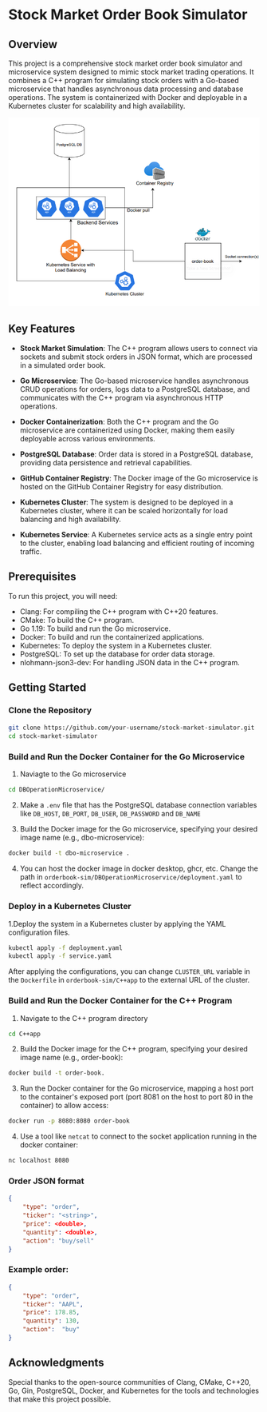 # Stock Market Order Book Simulator

## Overview

This project is a comprehensive stock market order book simulator and microservice system designed to mimic stock market trading operations. It combines a C++ program for simulating stock orders with a Go-based microservice that handles asynchronous data processing and database operations. The system is containerized with Docker and deployable in a Kubernetes cluster for scalability and high availability.

![System Architecture](https://github.com/kpp16/order-book-simulator/blob/main/order-book-sysdesign.png)

## Key Features

- **Stock Market Simulation**: The C++ program allows users to connect via sockets and submit stock orders in JSON format, which are processed in a simulated order book.

- **Go Microservice**: The Go-based microservice handles asynchronous CRUD operations for orders, logs data to a PostgreSQL database, and communicates with the C++ program via asynchronous HTTP operations.

- **Docker Containerization**: Both the C++ program and the Go microservice are containerized using Docker, making them easily deployable across various environments.

- **PostgreSQL Database**: Order data is stored in a PostgreSQL database, providing data persistence and retrieval capabilities.

- **GitHub Container Registry**: The Docker image of the Go microservice is hosted on the GitHub Container Registry for easy distribution.

- **Kubernetes Cluster**: The system is designed to be deployed in a Kubernetes cluster, where it can be scaled horizontally for load balancing and high availability.

- **Kubernetes Service**: A Kubernetes service acts as a single entry point to the cluster, enabling load balancing and efficient routing of incoming traffic.

## Prerequisites

To run this project, you will need:

- Clang: For compiling the C++ program with C++20 features.
- CMake: To build the C++ program.
- Go 1.19: To build and run the Go microservice.
- Docker: To build and run the containerized applications.
- Kubernetes: To deploy the system in a Kubernetes cluster.
- PostgreSQL: To set up the database for order data storage.
- nlohmann-json3-dev: For handling JSON data in the C++ program.

## Getting Started

### Clone the Repository

```bash
git clone https://github.com/your-username/stock-market-simulator.git
cd stock-market-simulator
```

### Build and Run the Docker Container for the Go Microservice
1. Naviagte to the Go microservice
```bash
cd DBOperationMicroservice/
```

2. Make a `.env` file that has the PostgreSQL database connection variables like
`DB_HOST`, `DB_PORT`, `DB_USER`, `DB_PASSWORD` and `DB_NAME`

3. Build the Docker image for the Go microservice, specifying your desired image name (e.g., dbo-microservice):
```bash
docker build -t dbo-microservice .
```

4. You can host the docker image in docker desktop, ghcr, etc. Change the path in `orderbook-sim/DBOperationMicroservice/deployment.yaml` to reflect accordingly.

### Deploy in a Kubernetes Cluster

1.Deploy the system in a Kubernetes cluster by applying the YAML configuration files.
```bash
kubectl apply -f deployment.yaml
kubectl apply -f service.yaml
```

After applying the configurations, you can change `CLUSTER_URL` variable in the `Dockerfile` in `orderbook-sim/C++app` to the external URL of the cluster.

### Build and Run the Docker Container for the C++ Program

1. Navigate to the C++ program directory
```bash
cd C++app
```

2. Build the Docker image for the C++ program, specifying your desired image name (e.g., order-book):

```bash
docker build -t order-book.
```

3. Run the Docker container for the Go microservice, mapping a host port to the container's exposed port (port 8081 on the host to port 80 in the container) to allow access:

```bash
docker run -p 8080:8080 order-book
```

4. Use a tool like `netcat` to connect to the socket application running in the docker container:
```bash
nc localhost 8080
```

### Order JSON format
```JSON
{
    "type": "order",
    "ticker": "<string>",
    "price": <double>,
    "quantity": <double>,
    "action": "buy/sell"
}
```

### Example order:
```JSON
{
    "type": "order",
    "ticker": "AAPL",
    "price": 178.85,
    "quantity": 130,
    "action":  "buy"
}

```

## Acknowledgments
Special thanks to the open-source communities of Clang, CMake, C++20, Go, Gin, PostgreSQL, Docker, and Kubernetes for the tools and technologies that make this project possible.